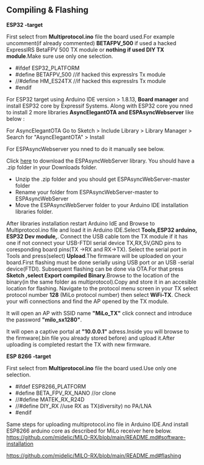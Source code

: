 ## Compiling & Flashing ##

**ESP32 -target**

First select from **Multiprotocol.ino** file the board used.For example uncomment(if already commented) **BETAFPV_500** if used a hacked ExpresslRS BetaFPV 500 TX module 
or **nothing if used DIY TX module**.Make sure use only one selection.

- #ifdef ESP32_PLATFORM
- #define BETAFPV_500 //if hacked this expresslrs Tx module
- //#define HM_ES24TX //if hacked this expresslrs Tx module
- #endif

For ESP32 target using Arduino IDE version > 1.8.13, **Board manager** and install ESP32 core by Expressif Systems.
Along with ESP32 core  you nned to install 2 more libraries **AsyncElegantOTA and  ESPAsyncWebserver** like below :

For  AsyncElegantOTA  Go to Sketch > Include Library > Library Manager > Search for "AsyncElegantOTA" > Install

For ESPAsyncWebserver you nned to do it manually see below.

Click [here](https://github.com/me-no-dev/ESPAsyncWebServer/archive/refs/heads/master.zip) to download the ESPAsyncWebServer library. You should have a .zip folder in your Downloads folder.
- Unzip the .zip folder and you should get ESPAsyncWebServer-master folder
- Rename your folder from ESPAsyncWebServer-master to ESPAsyncWebServer
- Move the ESPAsyncWebServer folder to your Arduino IDE installation libraries folder.

After libraries installation restart Arduino IdE and Browse to Multiprotocol.ino file and load it in Arduino IDE.Select **Tools,ESP32 arduino, ESP32 Dev module,**.
Connect the USB cable tom the TX module if it has one if not connect your USB-FTDI serial device TX,RX,5V,GND pins to  coresponding board pins(TX ->RX and RX->TX).
Select the serial port in Tools and press(select) **Upload**.The firmware will be uploaded on your board.First flashing must be done serially using USB port or an USB -serial device(FTDI).
Subsequent flashing can be done via OTA.For that press **Sketch ,select Export compiled  Binary**.Browse to the location of the binary(in the same folder as multiprotocol).Copy and store it in an accesible location for flashing.
Navigate to the protocol menu screen in your TX select protocol number **128** (MiLo protocol number) then select **WiFi-TX**.
Check your wifi connections and find the AP opened by the TX module.

It will open an AP with SSID name **"MiLo_TX"** click connect and introduce the password **"milo_sx1280"**.

It will open a captive portal at **"10.0.0.1"** adress.Inside you will browse to the firmware(.bin file you already stored before) and upload it.After uploading is completed restart the TX with new firmware.

**ESP 8266 -target**

First select from **Multiprotocol.ino** file the board used.Use only one selection.
- #ifdef ESP8266_PLATFORM
- #define BETA_FPV_RX_NANO //or clone
- //#define MATEK_RX_R24D
- //#define DIY_RX //use RX as TX(diversity) no PA/LNA
- #endif

Same steps for uploading multiprotocol.ino file in Arduino IDE.And install ESP8266 arduino core as described for MiLo receiver here below.
https://github.com/midelic/MILO-RX/blob/main/README.md#software-installation

https://github.com/midelic/MILO-RX/blob/main/README.md#flashing
